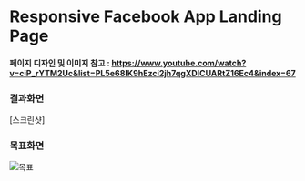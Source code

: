 # Responsive Facebook App Landing Page

#### 페이지 디자인 및 이미지 참고 : https://www.youtube.com/watch?v=ciP_rYTM2Uc&list=PL5e68lK9hEzci2jh7qgXDICUARtZ16Ec4&index=67

### 결과화면

[스크린샷]

### 목표화면

![목표](https://user-images.githubusercontent.com/76942135/148737086-9e99f4e7-cf01-4c35-8f81-87c9a536f820.PNG)
